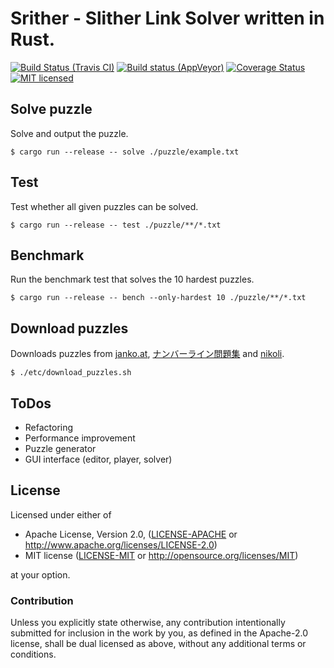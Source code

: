 # Srither - Slither Link Solver written in Rust.

[![Build Status (Travis CI)](https://travis-ci.org/gifnksm/srither.svg?branch=master)](https://travis-ci.org/gifnksm/srither)
[![Build status (AppVeyor)](https://ci.appveyor.com/api/projects/status/lkmxu31s0pylrnhd/branch/master?svg=true)](https://ci.appveyor.com/project/gifnksm/srither/branch/master)
[![Coverage Status](https://coveralls.io/repos/gifnksm/srither/badge.svg?branch=master&service=github)](https://coveralls.io/github/gifnksm/srither?branch=master)
[![MIT licensed](https://img.shields.io/badge/license-MIT-blue.svg)](./LICENSE)

## Solve puzzle

Solve and output the puzzle.

```
$ cargo run --release -- solve ./puzzle/example.txt
```

## Test

Test whether all given puzzles can be solved.

```
$ cargo run --release -- test ./puzzle/**/*.txt
```

## Benchmark

Run the benchmark test that solves the 10 hardest puzzles.

```
$ cargo run --release -- bench --only-hardest 10 ./puzzle/**/*.txt
```

## Download puzzles

Downloads puzzles from [janko.at](http://www.janko.at/Raetsel/Slitherlink), [ナンバーライン問題集](http://www.pro.or.jp/~fuji/java/puzzle/numline) and [nikoli](http://www.nikoli.com/en/puzzles/slitherlink/).

```
$ ./etc/download_puzzles.sh
```

## ToDos

  * Refactoring
  * Performance improvement
  * Puzzle generator
  * GUI interface (editor, player, solver)

## License

Licensed under either of

 * Apache License, Version 2.0, ([LICENSE-APACHE](LICENSE-APACHE) or http://www.apache.org/licenses/LICENSE-2.0)
 * MIT license ([LICENSE-MIT](LICENSE-MIT) or http://opensource.org/licenses/MIT)

at your option.

### Contribution

Unless you explicitly state otherwise, any contribution intentionally
submitted for inclusion in the work by you, as defined in the Apache-2.0
license, shall be dual licensed as above, without any additional terms or
conditions.
